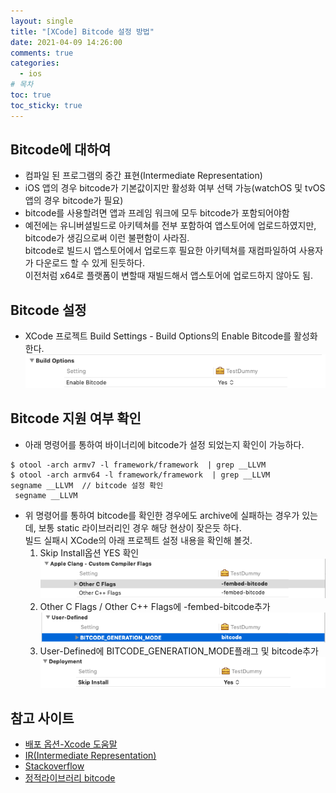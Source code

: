```yaml
---
layout: single
title: "[XCode] Bitcode 설정 방법"
date: 2021-04-09 14:26:00
comments: true
categories:
  - ios
# 목차
toc: true
toc_sticky: true
---
```

## Bitcode에 대하여
- 컴파일 된 프로그램의 중간 표현(Intermediate Representation)
- iOS 앱의 경우 bitcode가 기본값이지만 활성화 여부 선택 가능(watchOS 및 tvOS 앱의 경우 bitcode가 필요)
- bitcode를 사용할려면 앱과 프레임 워크에 모두 bitcode가 포함되어야함
- 예전에는 유니버셜빌드로 아키텍쳐를 전부 포함하여 앱스토어에 업로드하였지만, bitcode가 생김으로써 이런 불편함이 사라짐.  
bitcode로 빌드시 앱스토어에서 업로드후 필요한 아키텍쳐를 재컴파일하여 사용자가 다운로드 할 수 있게 된듯하다.  
이전처럼 x64로 플랫폼이 변할때 재빌드해서 앱스토어에 업로드하지 않아도 됨.

## Bitcode 설정
- XCode 프로젝트 Build Settings - Build Options의 Enable Bitcode를 활성화 한다.
![Embedded](https://raw.githubusercontent.com/yepark/yepark.github.io/master/assets/images/bitcode.png) 

## Bitcode 지원 여부 확인
- 아래 명령어를 통하여 바이너리에 bitcode가 설정 되었는지 확인이 가능하다.
```
$ otool -arch armv7 -l framework/framework  | grep __LLVM
$ otool -arch armv64 -l framework/framework  | grep __LLVM
segname __LLVM  // bitcode 설정 확인
 segname __LLVM
```
- 위 명령어를 통하여 bitcode를 확인한 경우에도 archive에 실패하는 경우가 있는데, 보통 static 라이브러리인 경우 해당 현상이 잦은듯 하다.  
빌드 실패시 XCode의 아래 프로젝트 설정 내용을 확인해 볼것.
  1. Skip Install옵션 YES 확인
  ![Embedded](https://raw.githubusercontent.com/yepark/yepark.github.io/master/assets/images/bitcode1.png)  
  2. Other C Flags / Other C++ Flags에 -fembed-bitcode추가
  ![Embedded](https://raw.githubusercontent.com/yepark/yepark.github.io/master/assets/images/bitcode2.png)  
  3. User-Defined에 BITCODE_GENERATION_MODE플래그 및 bitcode추가
  ![Embedded](https://raw.githubusercontent.com/yepark/yepark.github.io/master/assets/images/bitcode3.png)  

## 참고 사이트
- [배포 옵션-Xcode 도움말](https://help.apple.com/xcode/mac/11.0/index.html?localePath=en.lproj#/devde46df08a)
- [IR(Intermediate Representation)](https://www.lazenca.net/pages/viewpage.action?pageId=6324673)
- [Stackoverflow](https://stackoverflow.com/questions/61824439/bitcode-bundle-could-not-be-generated-because)
- [정적라이브러리 bitcode](https://oraora.tistory.com/entry/iOS-%ED%94%84%EB%A1%9C%EC%A0%9D%ED%8A%B8%EC%97%90%EC%84%9C-%EC%82%AC%EC%9A%A9%ED%95%98%EB%8A%94-%EC%A0%95%EC%A0%81-%EB%9D%BC%EC%9D%B4%EB%B8%8C%EB%9F%AC%EB%A6%AC%EB%8F%84-Bitcode-%EC%A0%81%EC%9A%A9)

  
